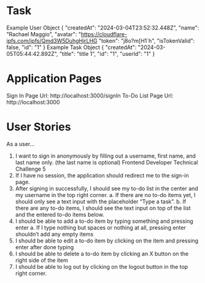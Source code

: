 # Task

Example User Object
{
"createdAt": "2024-03-04T23:52:32.448Z",
"name": "Rachael Maggio",
"avatar": "https://cloudflare-ipfs.com/ipfs/Qmd3W5DuhgHirLHG
"token": "j8o?m[H1`h",
"isTokenValid": false,
"id": "1"
}
Example Task Object
{
"createdAt": "2024-03-05T05:44:42.892Z",
"title": "title 1",
"id": "1",
"userId": "1"
}

# Application Pages

Sign In Page Url: http://localhost:3000/signIn
To-Do List Page Url: http://localhost:3000

# User Stories

As a user...

1. I want to sign in anonymously by filling out a username, first name, and last
   name only. (the last name is optional)
   Frontend Developer Technical Challenge 5
2. If I have no session, the application should redirect me to the sign-in page.
3. After signing in successfully, I should see my to-do list in the center and my
   username in the top right corner.
   a. If there are no to-do items yet, I should only see a text input with the
   placeholder “Type a task”.
   b. If there are any to-do items, I should see the text input on top of the list
   and the entered to-do items below.
4. I should be able to add a to-do item by typing something and pressing enter
   a. If I type nothing but spaces or nothing at all, pressing enter shouldn’t add
   any empty items
5. I should be able to edit a to-do item by clicking on the item and pressing enter
   after done typing
6. I should be able to delete a to-do item by clicking an X button on the right side
   of the item
7. I should be able to log out by clicking on the logout button in the top right
   corner.
